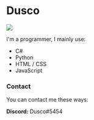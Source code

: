 <h1>Dusco</h1>

![](https://komarev.com/ghpvc/?username=Dusco)

I'm a programmer, I mainly use:

 - C#
 - Python
 - HTML / CSS
 - JavaScript

<h3>Contact</h3>

You can contact me these ways:

**Discord:** Dusco#5454



